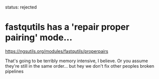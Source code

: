 status: rejected
# fastqutils has a 'repair proper pairing' mode...

https://ngsutils.org/modules/fastqutils/properpairs

That's going to be terribly memory intensive, I believe.
Or you assume they're still in the same order...
but hey we don't fix other peoples broken pipelines
